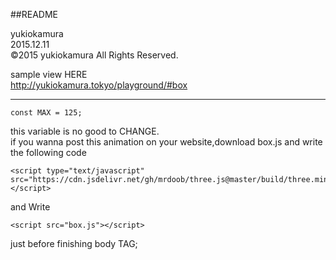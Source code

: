 ##README
  
yukiokamura  
2015.12.11  
©2015 yukiokamura All Rights Reserved.   


sample view HERE  
http://yukiokamura.tokyo/playground/#box

---

```
const MAX = 125;
```

this variable is no good to CHANGE.  
if you wanna post this animation on your website,download box.js and write the following code 


```
<script type="text/javascript" src="https://cdn.jsdelivr.net/gh/mrdoob/three.js@master/build/three.min.js"></script>
```

and Write 

```
<script src="box.js"></script>
```

just before finishing body TAG; 